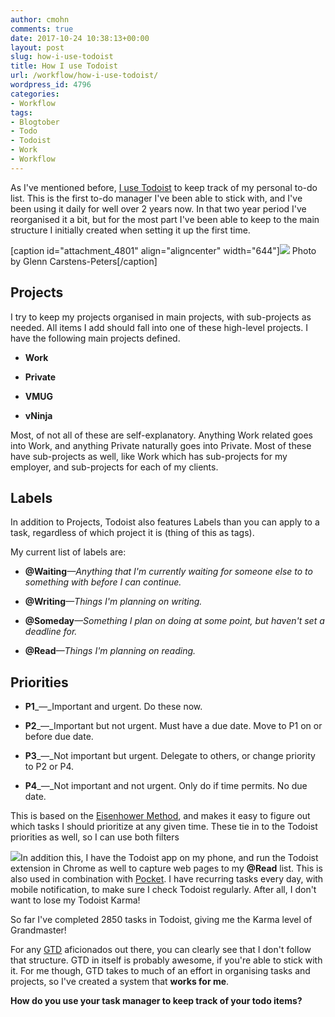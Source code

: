```yaml
---
author: cmohn
comments: true
date: 2017-10-24 10:38:13+00:00
layout: post
slug: how-i-use-todoist
title: How I use Todoist
url: /workflow/how-i-use-todoist/
wordpress_id: 4796
categories:
- Workflow
tags:
- Blogtober
- Todo
- Todoist
- Work
- Workflow
---
```


As I've mentioned before, [I use Todoist](http://vninja.net/workflow/todoist-one-year-later/) to keep track of my personal to-do list. This is the first to-do manager I've been able to stick with, and I've been using it daily for well over 2 years now. In that two year period I've reorganised it a bit, but for the most part I've been able to keep to the main structure I initially created when setting it up the first time.

[caption id="attachment_4801" align="aligncenter" width="644"][![](http://vninja.net/wordpress/wp-content/uploads/2017/10/glenn-carstens-peters-190592-644x429.jpg)](https://unsplash.com/@glenncarstenspeters) Photo by Glenn Carstens-Peters[/caption]



## Projects



I try to keep my projects organised in main projects, with sub-projects as needed. All items I add should fall into one of these high-level projects.
I have the following main projects defined.




    
  * **Work**

    
  * **Private**

    
  * **VMUG**

    
  * **vNinja**



Most, of not all of these are self-explanatory. Anything Work related goes into Work, and anything Private naturally goes into Private. Most of these have sub-projects as well, like Work which has sub-projects for my employer, and sub-projects for each of my clients.



## Labels



In addition to Projects, Todoist also features Labels than you can apply to a task, regardless of which project it is (thing of this as tags).

My current list of labels are:




    
  * **@Waiting**_—Anything that I'm currently waiting for someone else to to something with before I can continue._

    
  * **@Writing**_—Things I'm planning on writing._

    
  * **@Someday**_—Something I plan on doing at some point, but haven't set a deadline for._

    
  * **@Read**_—Things I'm planning on reading._





## Priorities






    
  * **P1**_—_Important and urgent. Do these now.

    
  * **P2**_—_Important but not urgent. Must have a due date. Move to P1 on or before due date.

    
  * **P3**_—_Not important but urgent. Delegate to others, or change priority to P2 or P4.

    
  * **P4**_—_Not important and not urgent. Only do if time permits. No due date.



This is based on the [Eisenhower Method](https://en.wikipedia.org/wiki/Time_management#The_Eisenhower_Method), and makes it easy to figure out which tasks I should prioritize at any given time. These tie in to the Todoist priorities as well, so I can use both filters

![](http://vninja.net/wordpress/wp-content/uploads/2017/10/Screenshot-2017-10-24-12.37.00.png)In addition this, I have the Todoist app on my phone, and run the Todoist extension in Chrome as well to capture web pages to my **@Read** list. This is also used in combination with [Pocket](https://getpocket.com). I have recurring tasks every day, with mobile notification, to make sure I check Todoist regularly. After all, I don't want to lose my Todoist Karma!

So far I've completed 2850 tasks in Todoist, giving me the Karma level of Grandmaster!

For any [GTD](https://en.wikipedia.org/wiki/Getting_Things_Done) aficionados out there, you can clearly see that I don't follow that structure. GTD in itself is probably awesome, if you're able to stick with it. For me though, GTD takes to much of an effort in organising tasks and projects, so I've created a system that **works for me**.

**How do you use your task manager to keep track of your todo items?**




